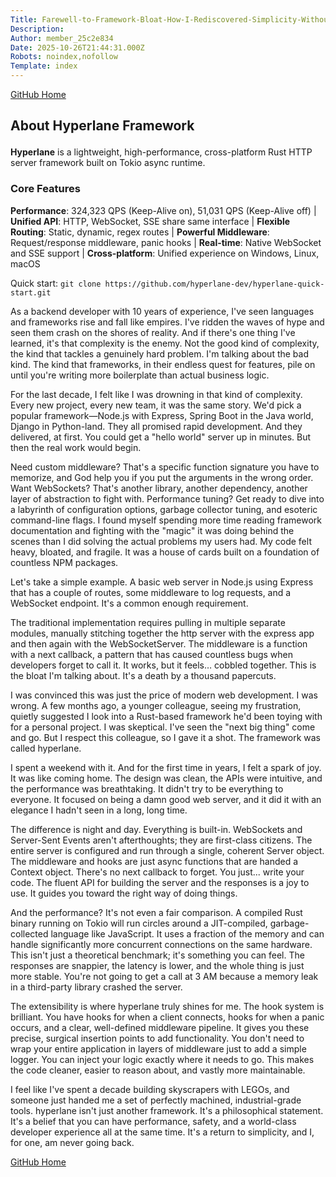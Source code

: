 ```yaml
---
Title: Farewell-to-Framework-Bloat-How-I-Rediscovered-Simplicity-Without-Sacrificing-Performance
Description: 
Author: member_25c2e834
Date: 2025-10-26T21:44:31.000Z
Robots: noindex,nofollow
Template: index
---
```

<p><a href="https://github.com/hyperlane-dev/hyperlane" rel="noopener noreferrer">GitHub Home</a></p>

<h2>
  
  
  About Hyperlane Framework
</h2>

<p><strong>Hyperlane</strong> is a lightweight, high-performance, cross-platform Rust HTTP server framework built on Tokio async runtime.</p>

<h3>
  
  
  Core Features
</h3>

<p><strong>Performance</strong>: 324,323 QPS (Keep-Alive on), 51,031 QPS (Keep-Alive off) | <strong>Unified API</strong>: HTTP, WebSocket, SSE share same interface | <strong>Flexible Routing</strong>: Static, dynamic, regex routes | <strong>Powerful Middleware</strong>: Request/response middleware, panic hooks | <strong>Real-time</strong>: Native WebSocket and SSE support | <strong>Cross-platform</strong>: Unified experience on Windows, Linux, macOS</p>

<p>Quick start: <code>git clone https://github.com/hyperlane-dev/hyperlane-quick-start.git</code></p>




<p>As a backend developer with 10 years of experience, I've seen languages and frameworks rise and fall like empires. I've ridden the waves of hype and seen them crash on the shores of reality. And if there's one thing I've learned, it's that complexity is the enemy. Not the good kind of complexity, the kind that tackles a genuinely hard problem. I'm talking about the bad kind. The kind that frameworks, in their endless quest for features, pile on until you're writing more boilerplate than actual business logic.</p>

<p>For the last decade, I felt like I was drowning in that kind of complexity. Every new project, every new team, it was the same story. We'd pick a popular framework—Node.js with Express, Spring Boot in the Java world, Django in Python-land. They all promised rapid development. And they delivered, at first. You could get a "hello world" server up in minutes. But then the real work would begin.</p>

<p>Need custom middleware? That's a specific function signature you have to memorize, and God help you if you put the arguments in the wrong order. Want WebSockets? That's another library, another dependency, another layer of abstraction to fight with. Performance tuning? Get ready to dive into a labyrinth of configuration options, garbage collector tuning, and esoteric command-line flags. I found myself spending more time reading framework documentation and fighting with the "magic" it was doing behind the scenes than I did solving the actual problems my users had. My code felt heavy, bloated, and fragile. It was a house of cards built on a foundation of countless NPM packages.</p>

<p>Let's take a simple example. A basic web server in Node.js using Express that has a couple of routes, some middleware to log requests, and a WebSocket endpoint. It's a common enough requirement.</p>

<p>The traditional implementation requires pulling in multiple separate modules, manually stitching together the http server with the express app and then again with the WebSocketServer. The middleware is a function with a next callback, a pattern that has caused countless bugs when developers forget to call it. It works, but it feels… cobbled together. This is the bloat I'm talking about. It's a death by a thousand papercuts.</p>

<p>I was convinced this was just the price of modern web development. I was wrong. A few months ago, a younger colleague, seeing my frustration, quietly suggested I look into a Rust-based framework he'd been toying with for a personal project. I was skeptical. I've seen the "next big thing" come and go. But I respect this colleague, so I gave it a shot. The framework was called hyperlane.</p>

<p>I spent a weekend with it. And for the first time in years, I felt a spark of joy. It was like coming home. The design was clean, the APIs were intuitive, and the performance was breathtaking. It didn't try to be everything to everyone. It focused on being a damn good web server, and it did it with an elegance I hadn't seen in a long, long time.</p>

<p>The difference is night and day. Everything is built-in. WebSockets and Server-Sent Events aren't afterthoughts; they are first-class citizens. The entire server is configured and run through a single, coherent Server object. The middleware and hooks are just async functions that are handed a Context object. There's no next callback to forget. You just... write your code. The fluent API for building the server and the responses is a joy to use. It guides you toward the right way of doing things.</p>

<p>And the performance? It's not even a fair comparison. A compiled Rust binary running on Tokio will run circles around a JIT-compiled, garbage-collected language like JavaScript. It uses a fraction of the memory and can handle significantly more concurrent connections on the same hardware. This isn't just a theoretical benchmark; it's something you can feel. The responses are snappier, the latency is lower, and the whole thing is just more stable. You're not going to get a call at 3 AM because a memory leak in a third-party library crashed the server.</p>

<p>The extensibility is where hyperlane truly shines for me. The hook system is brilliant. You have hooks for when a client connects, hooks for when a panic occurs, and a clear, well-defined middleware pipeline. It gives you these precise, surgical insertion points to add functionality. You don't need to wrap your entire application in layers of middleware just to add a simple logger. You can inject your logic exactly where it needs to go. This makes the code cleaner, easier to reason about, and vastly more maintainable.</p>

<p>I feel like I've spent a decade building skyscrapers with LEGOs, and someone just handed me a set of perfectly machined, industrial-grade tools. hyperlane isn't just another framework. It's a philosophical statement. It's a belief that you can have performance, safety, and a world-class developer experience all at the same time. It's a return to simplicity, and I, for one, am never going back.</p>

<p><a href="https://github.com/hyperlane-dev/hyperlane" rel="noopener noreferrer">GitHub Home</a></p>

